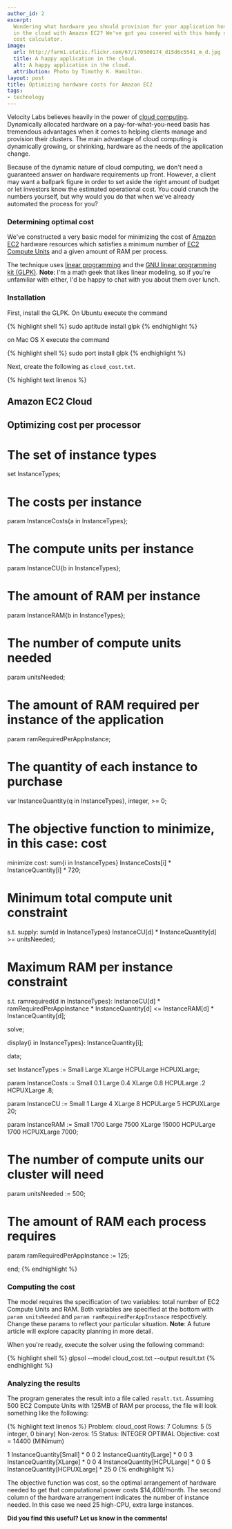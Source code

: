 ```yaml
---
author_id: 2
excerpt:
  Wondering what hardware you should provision for your application hosted
  in the cloud with Amazon EC2? We've got you covered with this handy optimal
  cost calculator.
image:
  url: http://farm1.static.flickr.com/67/170500174_d15d6c5541_m_d.jpg
  title: A happy application in the cloud.
  alt: A happy application in the cloud.
  attribution: Photo by Timothy K. Hamilton.
layout: post
title: Optimizing hardware costs for Amazon EC2
tags:
- technology
---
```


Velocity Labs believes heavily in the power of [cloud computing](http://en.wikipedia.org/wiki/Cloud_computing). Dynamically allocated hardware on a pay-for-what-you-need basis has tremendous advantages when it comes to helping clients manage and provision their clusters. The main advantage of cloud computing is dynamically growing, or shrinking, hardware as the needs of the application change.

Because of the dynamic nature of cloud computing, we don't need a guaranteed answer on hardware requirements up front. However, a client may want a ballpark figure in order to set aside the right amount of budget or let investors know the estimated operational cost. You could crunch the numbers yourself, but why would you do that when we've already automated the process for you?

### Determining optimal cost

We've constructed a very basic model for minimizing the cost of [Amazon EC2](http://aws.amazon.com/ec2/) hardware resources which satisfies a minimum number of [EC2 Compute Units](http://aws.amazon.com/ec2/instance-types/) and a given amount of RAM per process.

The technique uses [linear programming](http://en.wikipedia.org/wiki/Linear_programming) and the [GNU linear programming kit (GLPK)](http://en.wikipedia.org/wiki/GNU_Linear_Programming_Kit). **Note**: I'm a math geek that likes linear modeling, so if you're unfamiliar with either, I'd be happy to chat with you about them over lunch.

### Installation

First, install the GLPK. On Ubuntu execute the command

{% highlight shell %}
sudo aptitude install glpk
{% endhighlight %}

on Mac OS X execute the command

{% highlight shell %}
sudo port install glpk
{% endhighlight %}

Next, create the following as `cloud_cost.txt`.

{% highlight text linenos %}
## Amazon EC2 Cloud
## Optimizing cost per processor

# The set of instance types
set InstanceTypes;

# The costs per instance
param InstanceCosts{a in InstanceTypes};

# The compute units per instance
param InstanceCU{b in InstanceTypes};

# The amount of RAM per instance
param InstanceRAM{b in InstanceTypes};

# The number of compute units needed
param unitsNeeded;

# The amount of RAM required per instance of the application
param ramRequiredPerAppInstance;

# The quantity of each instance to purchase
var InstanceQuantity{q in InstanceTypes}, integer, >= 0;

# The objective function to minimize, in this case: cost
minimize cost: sum{i in InstanceTypes} InstanceCosts[i] * InstanceQuantity[i] * 720;

# Minimum total compute unit constraint
s.t.  supply: sum{d in InstanceTypes} InstanceCU[d] * InstanceQuantity[d] >= unitsNeeded;

# Maximum RAM per instance constraint
s.t.  ramrequired{d in InstanceTypes}: InstanceCU[d] * ramRequiredPerAppInstance * InstanceQuantity[d] <= InstanceRAM[d] * InstanceQuantity[d];

solve;

display{i in InstanceTypes}: InstanceQuantity[i];

data;

set InstanceTypes := Small Large XLarge HCPULarge HCPUXLarge;

param InstanceCosts :=  Small 0.1
                Large  0.4
                XLarge 0.8
                HCPULarge .2
                HCPUXLarge  .8;

param InstanceCU := Small 1
                    Large 4
                    XLarge 8
                    HCPULarge 5
                    HCPUXLarge 20;

param InstanceRAM := Small 1700
                    Large 7500
                    XLarge 15000
                    HCPULarge 1700
                    HCPUXLarge 7000;

# The number of compute units our cluster will need
param unitsNeeded := 500;

# The amount of RAM each process requires
param ramRequiredPerAppInstance := 125;

end;
{% endhighlight %}

### Computing the cost

The model requires the specification of two variables: total number of EC2 Compute Units and RAM. Both variables are specified at the bottom with `param unitsNeeded` and `param ramRequiredPerAppInstance` respectively. Change these params to reflect your particular situation. **Note**: A future article will explore capacity planning in more detail.

When you're ready, execute the solver using the following command:

{% highlight shell %}
glpsol --model cloud_cost.txt --output result.txt
{% endhighlight %}

### Analyzing the results

The program generates the result into a file called `result.txt`. Assuming 500 EC2 Compute Units with 125MB of RAM per process, the file will look something like the following:

{% highlight text linenos %}
Problem:  cloud_cost
Rows:    7
Columns:  5 (5 integer, 0 binary)
Non-zeros: 15
Status:   INTEGER OPTIMAL
Objective: cost = 14400 (MINimum)

 1 InstanceQuantity[Small]
                    *              0             0
 2 InstanceQuantity[Large]
                    *              0             0
 3 InstanceQuantity[XLarge]
                    *              0             0
 4 InstanceQuantity[HCPULarge]
                    *              0             0
 5 InstanceQuantity[HCPUXLarge]
                    *             25             0
{% endhighlight %}

The objective function was cost, so the optimal arrangement of hardware needed to get that computational power costs $14,400/month. The second column of the hardware arrangement indicates the number of instance needed. In this case we need 25 high-CPU, extra large instances.

**Did you find this useful? Let us know in the comments!**
